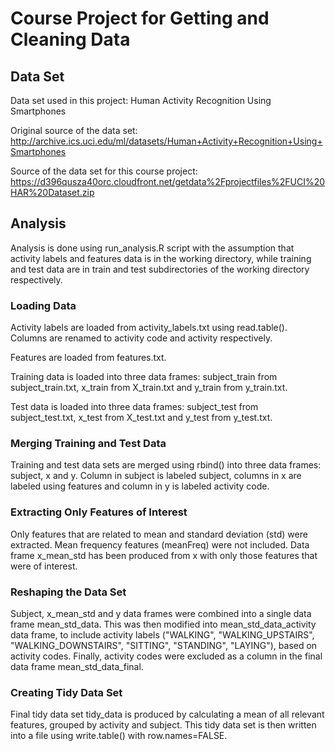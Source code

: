 # Course Project for Getting and Cleaning Data

## Data Set

Data set used in this project: Human Activity Recognition Using Smartphones

Original source of the data set: http://archive.ics.uci.edu/ml/datasets/Human+Activity+Recognition+Using+Smartphones

Source of the data set for this course project: https://d396qusza40orc.cloudfront.net/getdata%2Fprojectfiles%2FUCI%20HAR%20Dataset.zip 

## Analysis

Analysis is done using run_analysis.R script with the assumption that activity labels and features data is in the working directory, while training and test data are in train and test subdirectories of the working directory respectively.

### Loading Data

Activity labels are loaded from activity_labels.txt using read.table(). Columns are renamed to activity code and activity respectively.

Features are loaded from features.txt.

Training data is loaded into three data frames: subject_train from subject_train.txt, x_train from X_train.txt and y_train from y_train.txt.

Test data  is loaded into three data frames: subject_test from subject_test.txt, x_test from X_test.txt and y_test from y_test.txt.

### Merging Training and Test Data

Training and test data sets are merged using rbind() into three data frames: subject, x and y. Column in subject is labeled subject, columns in x are labeled using features and column in y is labeled activity code.

### Extracting Only Features of Interest

Only features that are related to mean and standard deviation (std) were extracted. Mean frequency features (meanFreq) were not included. Data frame x_mean_std has been produced from x with only those features that were of interest.

### Reshaping the Data Set

Subject, x_mean_std and y data frames were combined into a single data frame mean_std_data. This was then modified into mean_std_data_activity data frame, to include activity labels ("WALKING", "WALKING_UPSTAIRS", "WALKING_DOWNSTAIRS", "SITTING", "STANDING", "LAYING"), based on activity codes. Finally, activity codes were excluded as a column in the final data frame mean_std_data_final.

### Creating Tidy Data Set

Final tidy data set tidy_data is produced by calculating a mean of all relevant features, grouped by activity and subject. This tidy data set is then written into a file using write.table() with row.names=FALSE.

